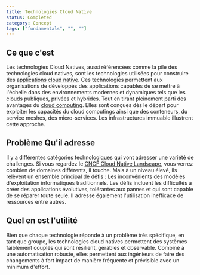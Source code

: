 ```yaml
---
title: Technologies Cloud Native
status: Completed
category: Concept
tags: ["fundamentals", "", ""]
---
```


## Ce que c'est

Les technologies Cloud Natives, aussi référencées comme la pile des technologies cloud natives, sont les technologies
utilisées pour construire des [applications cloud native](/cloud-native-apps/).
Ces technologies permettent aux organisations de développés des applications capables de se mettre à l'échelle dans des environnements
modernes et dynamiques tels que les clouds publiques, privées et hybrides.
Tout en tirant pleinement parti des avantages du [cloud computing](/cloud-computing/).
Elles sont conçues dès le départ pour exploiter les capacités du cloud computings ainsi que des conteneurs, du service meshes, des micro-services. Les infrastructures immuable illustrent cette approche.

## Problème Qu'il adresse

Il y a différentes catégories technologiques qui vont adresser une variété de challenges.
Si vous regardez le [CNCF Cloud Native Landscape](https://landscape.cncf.io/), vous verrez combien
de domaines différents, il touche.
Mais à un niveau élevé, ils relèvent un ensemble principal de défis :
Les inconvénients des modèles d'exploitation informatiques traditionnels.
Les défis incluent les difficultés à créer des applications évolutives, tolérantes aux pannes et qui sont
capable de se réparer toute seule. Il adresse également l'utilisation inefficace de ressources entre autres.

## Quel en est l'utilité

Bien que chaque technologie réponde à un problème très spécifique,
en tant que groupe, les technologies cloud natives permettent des systèmes faiblement couplés qui sont résilient, gérables et observable.
Combiné à une automatisation robuste, elles permettent aux ingénieurs de faire des changements à fort impact de manière fréquente et prévisible avec un minimum d'effort.